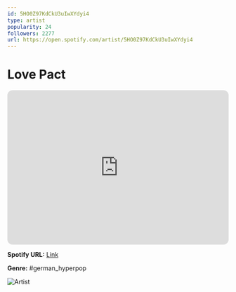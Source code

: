 ```yaml
---
id: 5HO0Z97KdCkU3uIwXYdyi4
type: artist
popularity: 24
followers: 2277
url: https://open.spotify.com/artist/5HO0Z97KdCkU3uIwXYdyi4
---
```

# Love Pact

<iframe style="border-radius:12px" src="https://open.spotify.com/embed/artist/5HO0Z97KdCkU3uIwXYdyi4" width="100%" height="352" frameBorder="0" allowfullscreen="" allow="autoplay; clipboard-write; encrypted-media; fullscreen; picture-in-picture" loading="lazy"></iframe>

**Spotify URL:** [Link](https://open.spotify.com/artist/5HO0Z97KdCkU3uIwXYdyi4)

**Genre:**  #german_hyperpop

![Artist](https://i.scdn.co/image/ab6761610000e5eb907486ba65d38203cc019a4d)
